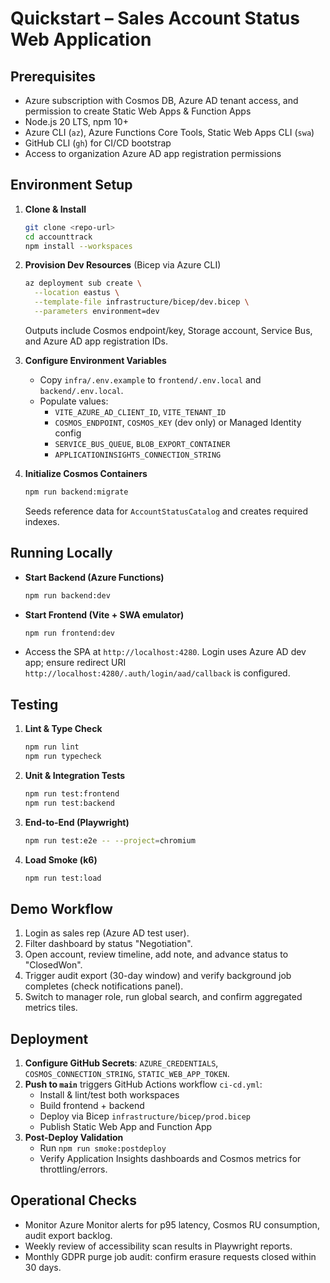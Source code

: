 # Quickstart – Sales Account Status Web Application

## Prerequisites
- Azure subscription with Cosmos DB, Azure AD tenant access, and permission to create Static Web Apps & Function Apps
- Node.js 20 LTS, npm 10+
- Azure CLI (`az`), Azure Functions Core Tools, Static Web Apps CLI (`swa`)
- GitHub CLI (`gh`) for CI/CD bootstrap
- Access to organization Azure AD app registration permissions

## Environment Setup
1. **Clone & Install**
   ```bash
   git clone <repo-url>
   cd accounttrack
   npm install --workspaces
   ```

2. **Provision Dev Resources** (Bicep via Azure CLI)
   ```bash
   az deployment sub create \
     --location eastus \
     --template-file infrastructure/bicep/dev.bicep \
     --parameters environment=dev
   ```
   Outputs include Cosmos endpoint/key, Storage account, Service Bus, and Azure AD app registration IDs.

3. **Configure Environment Variables**
   - Copy `infra/.env.example` to `frontend/.env.local` and `backend/.env.local`.
   - Populate values:
     - `VITE_AZURE_AD_CLIENT_ID`, `VITE_TENANT_ID`
     - `COSMOS_ENDPOINT`, `COSMOS_KEY` (dev only) or Managed Identity config
     - `SERVICE_BUS_QUEUE`, `BLOB_EXPORT_CONTAINER`
     - `APPLICATIONINSIGHTS_CONNECTION_STRING`

4. **Initialize Cosmos Containers**
   ```bash
   npm run backend:migrate
   ```
   Seeds reference data for `AccountStatusCatalog` and creates required indexes.

## Running Locally
- **Start Backend (Azure Functions)**
  ```bash
  npm run backend:dev
  ```
- **Start Frontend (Vite + SWA emulator)**
  ```bash
  npm run frontend:dev
  ```
- Access the SPA at `http://localhost:4280`. Login uses Azure AD dev app; ensure redirect URI `http://localhost:4280/.auth/login/aad/callback` is configured.

## Testing
1. **Lint & Type Check**
   ```bash
   npm run lint
   npm run typecheck
   ```
2. **Unit & Integration Tests**
   ```bash
   npm run test:frontend
   npm run test:backend
   ```
3. **End-to-End (Playwright)**
   ```bash
   npm run test:e2e -- --project=chromium
   ```
4. **Load Smoke (k6)**
   ```bash
   npm run test:load
   ```

## Demo Workflow
1. Login as sales rep (Azure AD test user).
2. Filter dashboard by status "Negotiation".
3. Open account, review timeline, add note, and advance status to "ClosedWon".
4. Trigger audit export (30-day window) and verify background job completes (check notifications panel).
5. Switch to manager role, run global search, and confirm aggregated metrics tiles.

## Deployment
1. **Configure GitHub Secrets**: `AZURE_CREDENTIALS`, `COSMOS_CONNECTION_STRING`, `STATIC_WEB_APP_TOKEN`.
2. **Push to `main`** triggers GitHub Actions workflow `ci-cd.yml`:
   - Install & lint/test both workspaces
   - Build frontend + backend
   - Deploy via Bicep `infrastructure/bicep/prod.bicep`
   - Publish Static Web App and Function App
3. **Post-Deploy Validation**
   - Run `npm run smoke:postdeploy`
   - Verify Application Insights dashboards and Cosmos metrics for throttling/errors.

## Operational Checks
- Monitor Azure Monitor alerts for p95 latency, Cosmos RU consumption, audit export backlog.
- Weekly review of accessibility scan results in Playwright reports.
- Monthly GDPR purge job audit: confirm erasure requests closed within 30 days.
